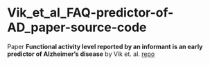 # Vik_et_al_FAQ-predictor-of-AD_paper-source-code

Paper **Functional activity level reported by an informant is an early predictor of Alzheimer’s disease** by Vik et. al. [repo](https://github.com/marekkoc/MCI-to-AD-Conversion-Predictors/blob/main/README.md)
